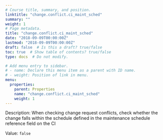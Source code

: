 ```yaml
---
# Course title, summary, and position.
linktitle: "change.conflict.ci_maint_sched"
summary: ""
weight: 1
# Page metadata.
title: "change.conflict.ci_maint_sched"
date: "2018-09-09T00:00:00Z"
lastmod: "2018-09-09T00:00:00Z"
draft: false  # Is this a draft? true/false
toc: true  # Show table of contents? true/false
type: docs  # Do not modify.

# Add menu entry to sidebar.
# - name: Declare this menu item as a parent with ID name.
# - weight: Position of link in menu.
menu:
  properties:
    parent: Properties
    name: "change.conflict.ci_maint_sched"
    weight: 1
---
```


Description: When checking change request conflicts, check whether the change falls within the schedule defined in the maintenance schedule reference field on the CI


Value: `false`